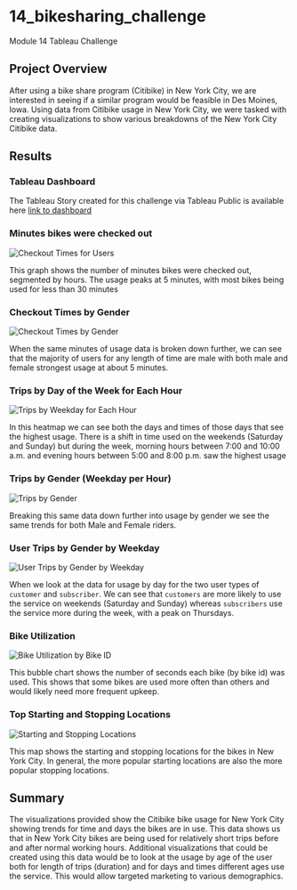 # 14_bikesharing_challenge
Module 14 Tableau Challenge


## Project Overview 

After using a bike share program (Citibike) in New York City, we are interested in seeing if a similar program would be feasible in Des Moines, Iowa.  Using data from Citibike usage in New York City, we were tasked with creating visualizations to show various breakdowns of the New York City Citibike data.

## Results

### Tableau Dashboard
The Tableau Story created for this challenge via Tableau Public is available here
[link to dashboard](https://public.tableau.com/app/profile/sara.carlson6100/viz/sarcarsCitibikeBikesharingMod14challenge/CitibikeNYC?publish=yes)




### Minutes bikes were checked out
![Checkout Times for Users](/images/CheckoutTimeForUsers.png)

This graph shows the number of minutes bikes were checked out, segmented by hours.  The usage peaks at 5 minutes, with most bikes being used for less than 30 minutes




### Checkout Times by Gender
![Checkout Times by Gender](/images/CheckoutTimesbyGender.png)

When the same minutes of usage data is broken down further, we can see that the majority of users for any length of time are male with both male and female strongest usage at about 5 minutes.





### Trips by Day of the Week for Each Hour
![Trips by Weekday for Each Hour](/images/TripsbyWeekdayperHour.png)

In this heatmap we can see both the days and times of those days that see the highest usage.  There is a shift in time used on the weekends (Saturday and Sunday) but during the week, morning hours between 7:00 and 10:00 a.m. and evening hours between 5:00 and 8:00 p.m. saw the highest usage





### Trips by Gender (Weekday per Hour)
![Trips by Gender](/images/TripsbyGender.png)

Breaking this same data down further into usage by gender we see the same trends for both Male and Female riders.




### User Trips by Gender by Weekday
![User Trips by Gender by Weekday](/images/UserTripsbyGender.png)

When we look at the data for usage by day for the two user types of `customer` and `subscriber`.  We can see that `customers` are more likely to use the service on weekends (Saturday and Sunday) whereas `subscribers` use the service more during the week, with a peak on Thursdays.




### Bike Utilization
![Bike Utilization by Bike ID](/images/BikeUtilization.png)

This bubble chart shows the number of seconds each bike (by bike id) was used.  This shows that some bikes are used more often than others and would likely need more frequent upkeep.





### Top Starting and Stopping Locations
![Starting and Stopping Locations](/images/TopLocations.png)

This map shows the starting and stopping locations for the bikes in New York City.  In general, the more popular starting locations are also the more popular stopping locations.




## Summary

The visualizations provided show the Citibike bike usage for New York City showing trends for time and days the bikes are in use.  This data shows us that in New York City bikes are being used for relatively short trips before and after normal working hours.  Additional visualizations that could be created using this data would be to look at the usage by age of the user both for length of trips (duration) and for days and times different ages use the service.  This would allow targeted marketing to various demographics.
